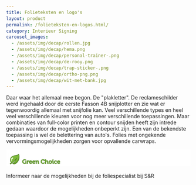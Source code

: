 ```yaml
---
title: Folieteksten en logo's
layout: product
permalink: /folieteksten-en-logos.html/
category: Interieur Signing
carousel_images:
  - /assets/img/decap/rollen.jpg
  - /assets/img/decap/hema.png
  - /assets/img/decap/personal-trainer-.png
  - /assets/img/decap/de-rooy.png
  - /assets/img/decap/trap-sticker-.png
  - /assets/img/decap/ortho-png.png
  - /assets/img/decap/wit-met-bank.jpg
---
```

Daar waar het allemaal mee begon. De "plakletter". De reclameschilder werd ingehaald door de eerste Fasson 4B snijplotter en zie wat er tegenwoordig allemaal met snijfolie kan. Veel verschillende types en heel veel verschillende kleuren voor nog meer verschillende toepassingen. Maar combinaties van full-color printen en contour snijden heeft zijn intrede gedaan waardoor de mogelijkheden onbeperkt zijn. Een van de bekendste toepassing is wel de belettering van auto's. Folies met ongekende vervormingsmogelijkheden zorgen voor opvallende carwraps. 

![](/assets/img/decap/blaadje-groen-2.png)

Informeer naar de mogelijkheden bij de foliespecialist bij S&R

